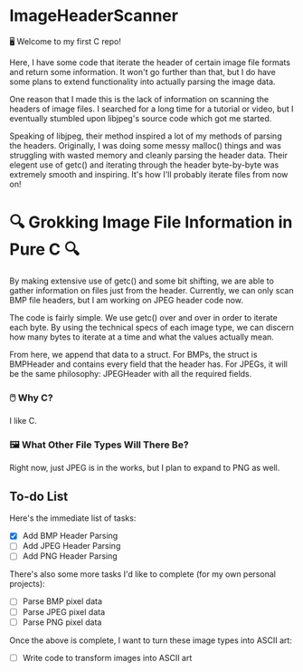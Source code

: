# ImageHeaderScanner
🖥️ Welcome to my first C repo! 

Here, I have some code that iterate the header of certain image file formats and return some information. It won't go further than that, but I do have some plans to extend functionality into actually parsing the image data.

One reason that I made this is the lack of information on scanning the headers of image files. I searched for a long time for a tutorial or video, but I eventually stumbled upon libjpeg's source code which got me started.

Speaking of libjpeg, their method inspired a lot of my methods of parsing the headers. Originally, I was doing some messy malloc() things and was struggling with wasted memory and cleanly parsing the header data. Their elegent use of getc() and iterating through the header byte-by-byte was extremely smooth and inspiring. It's how I'll probably iterate files from now on!

# 🔍 Grokking Image File Information in Pure C 🔍
By making extensive use of getc() and some bit shifting, we are able to gather information on files just from the header. Currently, we can only scan BMP file headers, but I am working on JPEG header code now.

The code is fairly simple. We use getc() over and over in order to iterate each byte. By using the technical specs of each image type, we can discern how many bytes to iterate at a time and what the values actually mean.

From here, we append that data to a struct. For BMPs, the struct is BMPHeader and contains every field that the header has. For JPEGs, it will be the same philosophy: JPEGHeader with all the required fields.

### 🖱️ Why C?
I like C.

### 🖼️ What Other File Types Will There Be?
Right now, just JPEG is in the works, but I plan to expand to PNG as well.


## To-do List
Here's the immediate list of tasks:
- [x] Add BMP Header Parsing
- [ ] Add JPEG Header Parsing
- [ ] Add PNG Header Parsing

There's also some more tasks I'd like to complete (for my own personal projects):
- [ ] Parse BMP pixel data
- [ ] Parse JPEG pixel data
- [ ] Parse PNG pixel data

Once the above is complete, I want to turn these image types into ASCII art:
- [ ] Write code to transform images into ASCII art
